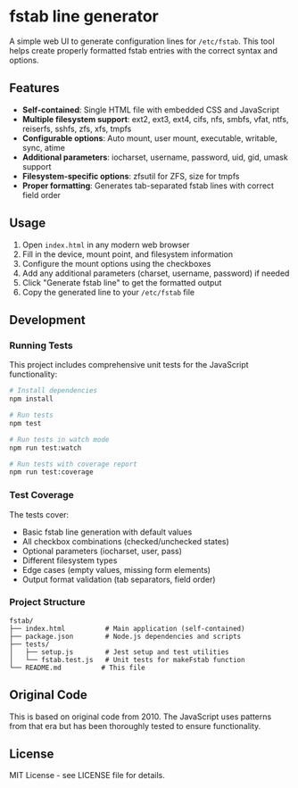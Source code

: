 # fstab line generator

A simple web UI to generate configuration lines for `/etc/fstab`. This tool helps create properly formatted fstab entries with the correct syntax and options.

## Features

- **Self-contained**: Single HTML file with embedded CSS and JavaScript
- **Multiple filesystem support**: ext2, ext3, ext4, cifs, nfs, smbfs, vfat, ntfs, reiserfs, sshfs, zfs, xfs, tmpfs
- **Configurable options**: Auto mount, user mount, executable, writable, sync, atime
- **Additional parameters**: iocharset, username, password, uid, gid, umask support
- **Filesystem-specific options**: zfsutil for ZFS, size for tmpfs
- **Proper formatting**: Generates tab-separated fstab lines with correct field order

## Usage

1. Open `index.html` in any modern web browser
2. Fill in the device, mount point, and filesystem information
3. Configure the mount options using the checkboxes
4. Add any additional parameters (charset, username, password) if needed
5. Click "Generate fstab line" to get the formatted output
6. Copy the generated line to your `/etc/fstab` file

## Development

### Running Tests

This project includes comprehensive unit tests for the JavaScript functionality:

```bash
# Install dependencies
npm install

# Run tests
npm test

# Run tests in watch mode
npm run test:watch

# Run tests with coverage report
npm run test:coverage
```

### Test Coverage

The tests cover:
- Basic fstab line generation with default values
- All checkbox combinations (checked/unchecked states)
- Optional parameters (iocharset, user, pass)
- Different filesystem types
- Edge cases (empty values, missing form elements)
- Output format validation (tab separators, field order)

### Project Structure

```
fstab/
├── index.html          # Main application (self-contained)
├── package.json        # Node.js dependencies and scripts
├── tests/
│   ├── setup.js        # Jest setup and test utilities
│   └── fstab.test.js   # Unit tests for makeFstab function
└── README.md          # This file
```

## Original Code

This is based on original code from 2010. The JavaScript uses patterns from that era but has been thoroughly tested to ensure functionality.

## License

MIT License - see LICENSE file for details. 